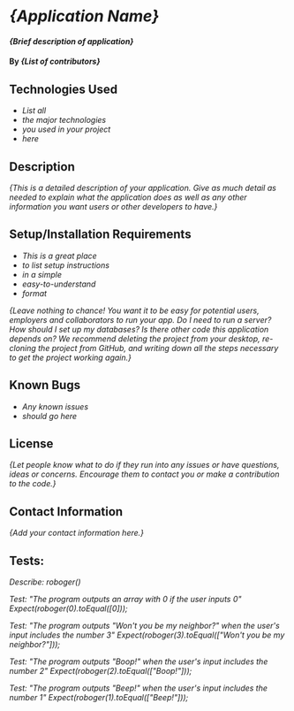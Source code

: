 # _{Application Name}_

#### _{Brief description of application}_

#### By _**{List of contributors}**_

## Technologies Used

* _List all_
* _the major technologies_
* _you used in your project_
* _here_

## Description

_{This is a detailed description of your application. Give as much detail as needed to explain what the application does as well as any other information you want users or other developers to have.}_

## Setup/Installation Requirements

* _This is a great place_
* _to list setup instructions_
* _in a simple_
* _easy-to-understand_
* _format_

_{Leave nothing to chance! You want it to be easy for potential users, employers and collaborators to run your app. Do I need to run a server? How should I set up my databases? Is there other code this application depends on? We recommend deleting the project from your desktop, re-cloning the project from GitHub, and writing down all the steps necessary to get the project working again.}_

## Known Bugs

* _Any known issues_
* _should go here_

## License

_{Let people know what to do if they run into any issues or have questions, ideas or concerns.  Encourage them to contact you or make a contribution to the code.}_

## Contact Information

_{Add your contact information here.}_


## Tests:
_Describe: roboger()_

_Test: "The program outputs an array with 0 if the user inputs 0"_
_Expect(roboger(0).toEqual([0]));_

_Test: "The program outputs "Won't you be my neighbor?" when the user's input includes the number 3"_
_Expect(roboger(3).toEqual(["Won't you be my neighbor?"]));_

_Test: "The program outputs "Boop!" when the user's input includes the number 2"_
_Expect(roboger(2).toEqual(["Boop!"]));_

_Test: "The program outputs "Beep!" when the user's input includes the number 1"_
_Expect(roboger(1).toEqual(["Beep!"]));_
